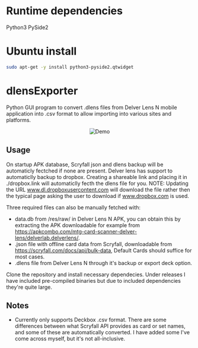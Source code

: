 # Runtime dependencies
Python3 PySide2

# Ubuntu install
```bash
sudo apt-get -y install python3-pyside2.qtwidget
```

# dlensExporter
Python GUI program to convert .dlens files from Delver Lens N mobile application into .csv format to allow importing into various sites and platforms.

<p align="center">
  <img src="demo.gif" alt="Demo" />
</p>

## Usage

On startup APK database, Scryfall json and dlens backup will be automaticly fectched if none are present.
Delver lens has support to automaticlly backup to dropbox. Creating a shareable link and placing it in ./dropbox.link will automaticlly fecth the dlens file for you.
NOTE: Updating the URL www.dl.dropboxusercontent.com will download the file rather then the typical page asking the user to download if www.dropbox.com is used.

Three required files can also be manually fetched with:
* data.db from /res/raw/ in Delver Lens N APK, you can obtain this by extracting the APK downloadable for example from https://apkcombo.com/mtg-card-scanner-delver-lens/delverlab.delverlens/.
* .json file with offline card data from Scryfall, downloadable from https://scryfall.com/docs/api/bulk-data, Default Cards should suffice for most cases.
* .dlens file from Delver Lens N through it's backup or export deck option.

Clone the repository and install necessary dependecies. Under releases I have included pre-compiled binaries but due to included dependencies they're quite large.

## Notes

* Currently only supports Deckbox .csv format. There are some differences between what Scryfall API provides as card or set names, and some of these are automatically converted. I have added some I've come across myself, but it's not all-inclusive.
